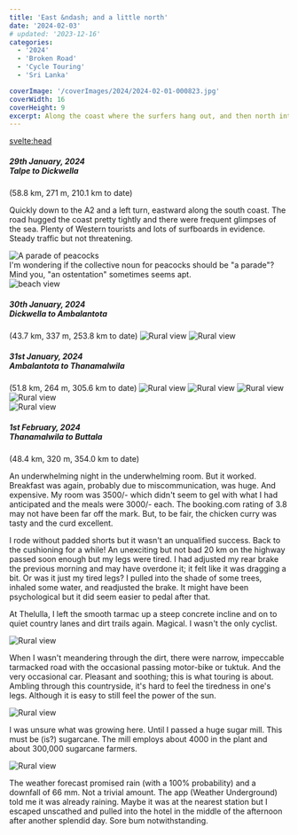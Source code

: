 ```yaml
---
title: 'East &ndash; and a little north'
date: '2024-02-03'
# updated: '2023-12-16'
categories:
  - '2024'
  - 'Broken Road'
  - 'Cycle Touring'
  - 'Sri Lanka'

coverImage: '/coverImages/2024/2024-02-01-000823.jpg'
coverWidth: 16
coverHeight: 9
excerpt: Along the coast where the surfers hang out, and then north into the countryside...
---
```


<script>
	import Callout from '$lib/components/Callout.svelte'
</script>

<svelte:head>

<title>2024 Sri Lanka</title>
</svelte:head>

<section class="card">
<h5>
  	29th January, 2024
  	<br />Talpe to Dickwella
</h5>
(58.8 km, 271 m, 210.1 km to date)

<p>Quickly down to the A2 and a left turn, eastward along the south coast. The road hugged the coast pretty tightly and there were frequent glimpses of the sea. Plenty of Western tourists and lots of surfboards in evidence. Steady traffic but not threatening. </p> 
<img
  src="/images/2024/01/2024-01-29-013940.jpg"
  alt="A parade of peacocks"
/>
<div class="caption">I'm wondering if the collective noun for peacocks should be "a parade"? <br/>Mind you, "an ostentation" sometimes seems apt.</div>
<img
  src="/images/2024/01/2024-01-29-230807.jpg"
  alt="beach view"
/>

</section>

<section class="card">
<h5>
  	30th January, 2024
  	<br />Dickwella to Ambalantota
  </h5>
  (43.7 km, 337 m, 253.8 km to date)
<img
  src="/images/2024/01/2024-01-30-213051.jpg"
  alt="Rural view"
/>
<img
  src="/images/2024/01/2024-01-30-213104.jpg"
  alt="Rural view"
/>
</section>

<section class="card">
<h5>
  	31st January, 2024
  	<br />Ambalantota to Thanamalwila
  </h5>
  (51.8 km, 264 m, 305.6 km to date)
<img
  src="/images/2024/01/2024-01-31-003517.jpg"
  alt="Rural view"
/>
<img
  src="/images/2024/01/2024-01-31-004641.jpg"
  alt="Rural view"
/>
<img
  src="/images/2024/01/2024-01-31-010029.jpg"
  alt="Rural view"
/>
<div class="w-80">
  <img
    src="/images/2024/01/2024-01-31-233649.jpg"
    alt="Rural view"
  />
</div>
<img
    src="/images/2024/01/2024-01-31-235918.jpg"
    alt="Rural view"
  />
</section>

<section class="card">
<h5>
  	1st February, 2024
  	<br />Thanamalwila to Buttala
</h5>
(48.4 km, 320 m, 354.0 km to date)
<p>An underwhelming night in the underwhelming room. But it worked. Breakfast was again, probably due to miscommunication, was huge. And expensive. My room was 3500/- which didn't seem to gel with what I had anticipated and the meals were 3000/- each. The booking.com rating of 3.8 may not have been far off the mark. But, to be fair, the chicken curry was tasty and the curd excellent.</p>
<p>I rode without padded shorts but it wasn't an unqualified success. Back to the cushioning for a while! An unexciting but not bad 20 km on the highway passed soon enough but my legs were tired. I had adjusted my rear brake the previous morning and may have overdone it; it felt like it was dragging a bit. Or was it just my tired legs? I pulled into the shade of some trees, inhaled some water, and readjusted the brake. It might have been psychological but it did seem easier to pedal after that.</p>
<p>At Thelulla, I left the smooth tarmac up a steep concrete incline and on to quiet country lanes and dirt trails again. Magical. I wasn't the only cyclist.</p>
<img
  src="/images/2024/02/2024-02-01-000823.jpg"
  alt="Rural view"
/>
<p>When I wasn't meandering through the dirt, there were narrow, impeccable tarmacked road with the occasional passing motor-bike or tuktuk. And the very occasional car. Pleasant and soothing; this is what touring is about. Ambling through this countryside, it's hard to feel the tiredness in one's legs. Although it is easy to still feel the power of the sun.</p>
<img
  src="/images/2024/02/2024-02-01-010309.jpg"
  alt="Rural view"
/>
<p>I was unsure what was growing here. Until I passed a huge sugar mill. This must be (is?) sugarcane. The mill employs about 4000 in the plant and about 300,000 sugarcane farmers.</p>
<img
  src="/images/2024/02/2024-02-01-012321.jpg"
  alt="Rural view"
/>
<p>The weather forecast promised rain (with a 100% probability) and a downfall of 66 mm. Not a trivial amount. The app (Weather Underground) told me it was already raining. Maybe it was at the nearest station but I escaped unscathed and pulled into the hotel in the middle of the afternoon after another splendid day. Sore bum notwithstanding.</p>
</section>

<!-- <style>
  .caption {
    margin-top: -1.5em;
  }
  p {
    margin: 0;
    margin-top: 0.5em;
  }

  picture + p {
    margin-top: -0.5em;
  }

</style> -->
